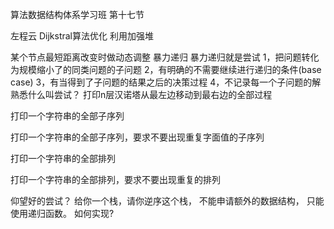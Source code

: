 算法数据结构体系学习班
第十七节

左程云
Dijkstral算法优化
利用加强堆

某个节点最短距离改变时做动态调整
暴力递归
暴力递归就是尝试 
1，把问题转化为规模缩小了的同类问题的子问题
2，有明确的不需要继续进行递归的条件(base case)
3，有当得到了子问题的结果之后的决策过程
4，不记录每一个子问题的解
熟悉什么叫尝试？
打印n层汉诺塔从最左边移动到最右边的全部过程

打印一个字符串的全部子序列

打印一个字符串的全部子序列，要求不要出现重复字面值的子序列

打印一个字符串的全部排列

打印一个字符串的全部排列，要求不要出现重复的排列

仰望好的尝试？
给你一个栈，请你逆序这个栈，
不能申请额外的数据结构，
只能使用递归函数。 如何实现? 

